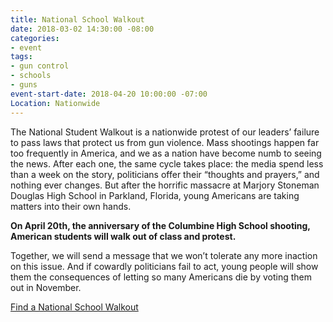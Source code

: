 ```yaml
---
title: National School Walkout
date: 2018-03-02 14:30:00 -08:00
categories:
- event
tags:
- gun control
- schools
- guns
event-start-date: 2018-04-20 10:00:00 -07:00
Location: Nationwide
---
```


The National Student Walkout is a nationwide protest of our leaders’ failure to pass laws that protect us from gun violence. Mass shootings happen far too frequently in America, and we as a nation have become numb to seeing the news. After each one, the same cycle takes place: the media spend less than a week on the story, politicians offer their “thoughts and prayers,” and nothing ever changes. But after the horrific massacre at Marjory Stoneman Douglas High School in Parkland, Florida, young Americans are taking matters into their own hands.

**On April 20th, the anniversary of the Columbine High School shooting, American students will walk out of class and protest.**

Together, we will send a message that we won’t tolerate any more inaction on this issue. And if cowardly politicians fail to act, young people will show them the consequences of letting so many Americans die by voting them out in November.

[Find a National School Walkout](http://act.indivisible.org/event/national-school-walkout/)